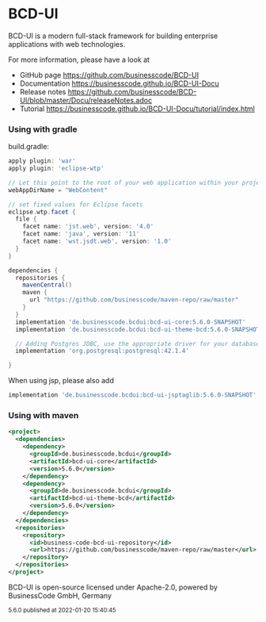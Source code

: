 # BCD-UI

BCD-UI is a modern full-stack framework for building enterprise applications with web technologies.
<p/>
For more information, please have a look at 

- GitHub page https://github.com/businesscode/BCD-UI
- Documentation https://businesscode.github.io/BCD-UI-Docu
- Release notes https://github.com/businesscode/BCD-UI/blob/master/Docu/releaseNotes.adoc
- Tutorial https://businesscode.github.io/BCD-UI-Docu/tutorial/index.html

### Using with gradle

build.gradle:
```groovy
apply plugin: 'war'
apply plugin: 'eclipse-wtp'

// Let this point to the root of your web application within your project
webAppDirName = "WebContent"

// set fixed values for Eclipse facets
eclipse.wtp.facet {
  file {
    facet name: 'jst.web', version: '4.0'
    facet name: 'java', version: '11'
    facet name: 'wst.jsdt.web', version: '1.0'
  }
}

dependencies {
  repositories {
    mavenCentral()
    maven {
      url "https://github.com/businesscode/maven-repo/raw/master"
    }
  }
  implementation 'de.businesscode.bcdui:bcd-ui-core:5.6.0-SNAPSHOT'
  implementation 'de.businesscode.bcdui:bcd-ui-theme-bcd:5.6.0-SNAPSHOT'

  // Adding Postgres JDBC, use the appropriate driver for your database 
  implementation 'org.postgresql:postgresql:42.1.4'

}
```

When using jsp, please also add
```groovy
implementation 'de.businesscode.bcdui:bcd-ui-jsptaglib:5.6.0-SNAPSHOT'
```

### Using with maven
````xml
<project>
  <dependencies>
    <dependency>
      <groupId>de.businesscode.bcdui</groupId>
      <artifactId>bcd-ui-core</artifactId>
      <version>5.6.0</version>
    </dependency>
    <dependency>
      <groupId>de.businesscode.bcdui</groupId>
      <artifactId>bcd-ui-theme-bcd</artifactId>
      <version>5.6.0</version>
    </dependency>
  </dependencies>
  <repositories>
    <repository>
      <id>business-code-bcd-ui-repository</id>
      <url>https://github.com/businesscode/maven-repo/raw/master</url>
    </repository>
  </repositories>
</project>
````

BCD-UI is open-source licensed under Apache-2.0, powered by BusinessCode GmbH, Germany

<small>5.6.0 published at 2022-01-20 15:40:45</small>
